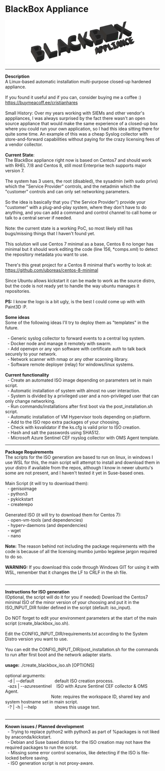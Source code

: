 # BlackBox Appliance
![BlackBox Appliance Logo](https://github.com/cristianhares/blackbox_appliance/blob/master/images/small_logo.png?raw=true)

------------------------------------------------------------------
**Description**<br/>
A Linux-based automatic installation multi-purpose closed-up hardened appliance.<br/>
<br/>
If you found it useful and if you can, consider buying me a coffee :) https://buymeacoff.ee/cristianhares<br/>
<br/>
Small History: Over my years working with SIEMs and other vendor's apppliances, I was always surprised by the fact there wasn't an open source appliance that would make the same experience of a closed-up box where you could run your own application, so I had this idea sitting there for quite some time. An example of this was a cheap Syslog collector with store-and-forward capabilities without paying for the crazy licensing fees of a vendor collector.<br/>
<br/>
**Current State**:<br/>
The BlackBox appliance right now is based on Centos7 and should work with RHEL 7/8 and Centos 8, still most Enterprise tech supports major version 7.<br/>
<br/>
The system has 3 users, the root (disabled), the sysadmin (with sudo privs) which the "Service Provider" controls, and the netadmin which the "customer" controls and can only set networking parameters.<br/>
<br/>
So the idea is basically that you ("the Service Provider") provide your "customer" with a plug-and-play system, where they don't have to do anything, and you can add a command and control channel to call home or talk to a central server if needed.<br/>
<br/>
Note: the current state is a working PoC, so most likely still has bugs/missing things that I haven't found yet.<br/>
<br/>
This solution will use Centos 7 minimal as a base, Centos 8 no longer has minimal but it should work editing the code (line 156, *comps.xml) to detect the repository metadata you want to use.<br/>
<br/>
There's this great project for a Centos 8 minimal that's worthy to look at: https://github.com/uboreas/centos-8-minimal<br/>
<br/>
Since Ubuntu allows kickstart it can be made to work as the source distro, but the code is not ready yet to handle the way ubuntu manages it repositories.<br/>
<br/>
**PS:** I know the logo is a bit ugly, is the best I could come up with with Paint3D :P.<br/>
<br/>
**Some ideas**<br/>
Some of the following ideas I'll try to deploy them as "templates" in the future.<br/>
<br/>
&nbsp;&nbsp;- Generic syslog collector to forward events to a central log system.<br/>
&nbsp;&nbsp;- Docker node and manage it remotely with swarm.<br/>
&nbsp;&nbsp;- Add openvpn or any vpn software with certificate auth to talk back securely to your network.<br/>
&nbsp;&nbsp;- Network scanner with nmap or any other scanning library.<br/>
&nbsp;&nbsp;- Software remote deployer (relay) for windows/linux systems.<br/>
<br/>
**Current functionality**<br/>
&nbsp;&nbsp;- Create an automated ISO image depending on parameters set in main script.<br/>
&nbsp;&nbsp;- Automatic installation of system with almost no user interaction.<br/>
&nbsp;&nbsp;- System is divided by a privileged user and a non-privileged user that can only change networking.<br/>
&nbsp;&nbsp;- Run commands/installations after first boot via the post_installation.sh script.<br/>
&nbsp;&nbsp;- Automatic installation of VM Hypervisor tools depending on platform.<br/>
&nbsp;&nbsp;- Add to the ISO repo extra packages of your choosing.<br/>
&nbsp;&nbsp;- Check with ksvalidator if the ks.cfg is valid prior to ISO creation.<br/>
&nbsp;&nbsp;- Hash and salt the passwords using SHA512.<br/>
&nbsp;&nbsp;- Microsoft Azure Sentinel CEF rsyslog collector with OMS Agent template.<br/>

------------------------------------------------------------------
**Package Requirements**<br/>
The scripts for the ISO generation are based to run on linux, in windows I use WSL for this, the main script will attempt to install and download them in your distro if available from the repos, although I know in newer ubuntu's some are not present, and I haven't tested it yet in Suse-based ones.<br/>
<br/>
Main Script (it will try to download them):<br/>
&nbsp;&nbsp;- genisoimage<br/>
&nbsp;&nbsp;- python3<br/>
&nbsp;&nbsp;- pykickstart<br/>
&nbsp;&nbsp;- createrepo<br/>
<br/>
Generated ISO (it will try to download them for Centos 7):<br/>
&nbsp;&nbsp;- open-vm-tools (and dependencies)<br/>
&nbsp;&nbsp;- hyperv-daemons (and dependencies)<br/>
&nbsp;&nbsp;- wget<br/>
&nbsp;&nbsp;- nano<br/>
<br/>
**Note:** The reason behind not including the package requirements with the code is because of all the licensing mumbo jumbo legalese jargon required to do so.<br/>
<br/>
**WARNING:** If you download this code through Windows GIT for using it with WSL, remember that it changes the LF to CRLF in the sh file.<br/>
<br/>

------------------------------------------------------------------
**Instructions for ISO generation**<br/>
(Optional, the script will do it for you if needed) Download the Centos7 minimal ISO of the minor version of your choosing and put it in the ISO_INPUT_DIR folder defined in the script (default: iso_input).<br/>
<br/>
Do NOT forget to edit your environment parameters at the start of the main script (create_blackbox_iso.sh).<br/>
<br/>
Edit the CONFIG_INPUT_DIR/requirements.txt according to the System Distro version you want to use.<br/>
<br/>
You can edit the CONFIG_INPUT_DIR/post_installation.sh for the commands to run after first boot and the network adapter starts.<br/>
<br/>
**usage:** ./create_blackbox_iso.sh [OPTIONS]<br/>
<br/>
optional arguments:<br/>
&nbsp;&nbsp;-d | --default&nbsp;&nbsp;&nbsp;&nbsp;&nbsp;&nbsp;&nbsp;&nbsp;&nbsp;&nbsp;&nbsp;&nbsp;&nbsp;&nbsp;&nbsp;&nbsp;&nbsp;default ISO creation process.<br/>
&nbsp;&nbsp;-azs | --azuresentinel&nbsp;&nbsp;&nbsp;&nbsp;ISO with Azure Sentinel CEF collector & OMS Agent.<br/>
&nbsp;&nbsp;&nbsp;&nbsp;&nbsp;&nbsp;&nbsp;&nbsp;&nbsp;&nbsp;&nbsp;&nbsp;&nbsp;&nbsp;&nbsp;&nbsp;&nbsp;&nbsp;&nbsp;&nbsp;&nbsp;&nbsp;&nbsp;&nbsp;&nbsp;&nbsp;&nbsp;&nbsp;&nbsp;&nbsp;&nbsp;&nbsp;&nbsp;&nbsp;&nbsp;&nbsp;&nbsp;&nbsp;Note: requires the workspace ID, shared key and system hostname set in main script.<br/>
&nbsp;&nbsp;-? | -h | --help&nbsp;&nbsp;&nbsp;&nbsp;&nbsp;&nbsp;&nbsp;&nbsp;&nbsp;&nbsp;&nbsp;&nbsp;&nbsp;&nbsp;&nbsp;shows this usage text.<br/>
<br/>

------------------------------------------------------------------
**Known issues / Planned development**<br/>
&nbsp;&nbsp;- Trying to replace python2 with python3 as part of %packages is not liked by anaconda/kickstart.<br/>
&nbsp;&nbsp;- Debian and Suse based distros for the ISO creation may not have the required packages to run the script.<br/>
&nbsp;&nbsp;- Missing some error control scenarios, like detecting if the ISO is file-locked before saving.<br/>
&nbsp;&nbsp;- ISO generation script is not proxy-aware.<br/>